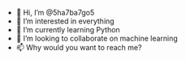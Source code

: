 - 👋 Hi, I’m @5ha7ba7go5
- 👀 I’m interested in everything
- 🌱 I’m currently learning Python
- 💞️ I’m looking to collaborate on machine learning
- 📫 Why would you want to reach me?

<!---
5ha7ba7go5/5ha7ba7go5 is a ✨ special ✨ repository because its `README.md` (this file) appears on your GitHub profile.
You can click the Preview link to take a look at your changes.
--->
